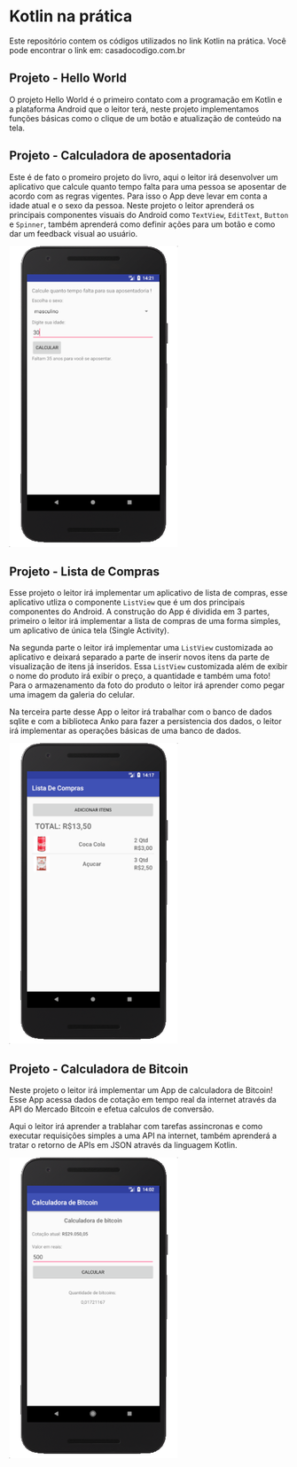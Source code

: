 # Kotlin na prática

Este repositório contem os códigos utilizados no link Kotlin na prática. Você pode encontrar o link em: casadocodigo.com.br


## Projeto - Hello World

O projeto Hello World é o primeiro contato com a programação em Kotlin e a plataforma Android que o leitor terá, neste projeto implementamos funções básicas como o clique de um botão e atualização de conteúdo na tela.


## Projeto - Calculadora de aposentadoria

Este é de fato o promeiro projeto do livro, aqui o leitor irá desenvolver um aplicativo que calcule quanto tempo falta para uma pessoa se aposentar de acordo com as regras vigentes. Para isso o App deve levar em conta a idade atual e o sexo da pessoa. Neste projeto o leitor aprenderá os principais componentes visuais do Android como `TextView`, `EditText`, `Button` e `Spinner`, também aprenderá como definir ações para um botão e como dar um feedback visual ao usuário.

![Calculadora Aposentadoria](img/calculadora_aposentadoria.png)


## Projeto - Lista de Compras 

Esse projeto o leitor irá implementar um aplicativo de lista de compras, esse aplicativo utliza o componente `ListView` que é um dos principais componentes do Android. A construção do App é dividida em 3 partes, primeiro o leitor irá implementar a lista de compras de uma forma simples, um aplicativo de única tela (Single Activity). 

Na segunda parte o leitor irá implementar uma `ListView` customizada ao aplicativo e deixará separado a parte de inserir novos itens da parte de visualização de itens já inseridos. Essa `ListView` customizada além de exibir o nome do produto irá exibir o preço, a quantidade e também uma foto! Para o armazenamento da foto do produto o leitor irá aprender como pegar uma imagem da galeria do celular. 

Na terceira parte desse App o leitor irá trabalhar com o banco de dados sqlite e com a biblioteca Anko para fazer a persistencia dos dados, o leitor irá implementar as operações básicas de uma banco de dados.

![Lista de compras](img/lista_compras.png)

## Projeto - Calculadora de Bitcoin

Neste projeto o leitor irá implementar um App de calculadora de Bitcoin! Esse App acessa dados de cotação em tempo real da internet através da API do Mercado Bitcoin e efetua calculos de conversão.

Aqui o leitor irá aprender a trablahar com tarefas assincronas e como executar requisições simples a uma API na internet, também aprenderá a tratar o retorno de APIs em JSON através da linguagem Kotlin.


![Calculadora de bitcoin](img/calculadora_bitcoin.png)










